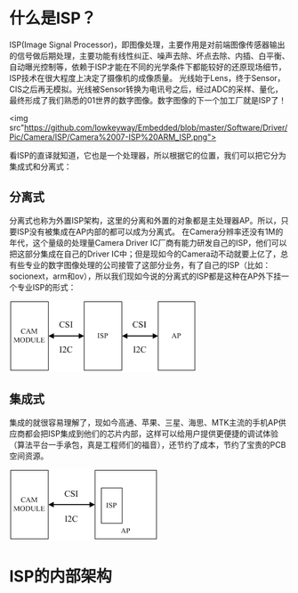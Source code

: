 # 什么是ISP？

ISP(Image Signal Processor)，即图像处理，主要作用是对前端图像传感器输出的信号做后期处理，主要功能有线性纠正、噪声去除、坏点去除、内插、白平衡、自动曝光控制等，依赖于ISP才能在不同的光学条件下都能较好的还原现场细节，ISP技术在很大程度上决定了摄像机的成像质量。
光线始于Lens，终于Sensor，CIS之后再无模拟。光线被Sensor转换为电讯号之后，经过ADC的采样、量化，最终形成了我们熟悉的01世界的数字图像。数字图像的下一个加工厂就是ISP了！

<img src"https://github.com/lowkeyway/Embedded/blob/master/Software/Driver/Pic/Camera/ISP/Camera%2007-ISP%20ARM_ISP.png">

看ISP的直译就知道，它也是一个处理器，所以根据它的位置，我们可以把它分为集成式和分离式：

## 分离式

分离式也称为外置ISP架构，这里的分离和外置的对象都是主处理器AP。所以，只要ISP没有被集成在AP内部的都可以成为分离式。
在Camera分辨率还没有1M的年代，这个量级的处理量Camera Driver IC厂商有能力研发自己的ISP，他们可以把这部分集成在自己的Driver IC中；但是现如今的Camera动不动就要上亿了，总有些专业的数字图像处理的公司接管了这部分业务，有了自己的ISP（比如：socionext，arm和ov），所以我们现如今说的分离式的ISP都是这种在AP外下挂一个专业ISP的形式：

<img src="https://github.com/lowkeyway/Embedded/blob/master/Software/Driver/Pic/Camera/ISP/Camera%2007-ISP%20%E5%A4%96%E7%BD%AEISP.png">

## 集成式

集成的就很容易理解了，现如今高通、苹果、三星、海思、MTK主流的手机AP供应商都会把ISP集成到他们的芯片内部，这样可以给用户提供更便捷的调试体验（算法平台一手承包，真是工程师们的福音），还节约了成本，节约了宝贵的PCB空间资源。

<img src="https://github.com/lowkeyway/Embedded/blob/master/Software/Driver/Pic/Camera/ISP/Camera%2007-ISP%20%E5%86%85%E7%BD%AEISP.png">

# ISP的内部架构


